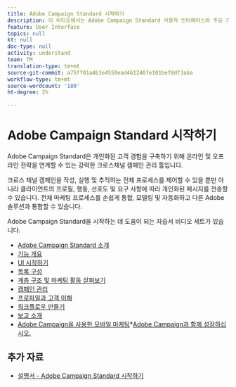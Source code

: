 ```yaml
---
title: Adobe Campaign Standard 시작하기
description: 이 비디오에서는 Adobe Campaign Standard 사용자 인터페이스와 주요 기능 및 핵심 기능에 대한 개요를 제공합니다.
feature: User Interface
topics: null
kt: null
doc-type: null
activity: understand
team: TM
translation-type: tm+mt
source-git-commit: a75ff01a4b3e4550ead4612407e101bef8df3aba
workflow-type: tm+mt
source-wordcount: '180'
ht-degree: 2%

---
```



# Adobe Campaign Standard 시작하기

Adobe Campaign Standard은 개인화된 고객 경험을 구축하기 위해 온라인 및 오프라인 전략을 연계할 수 있는 강력한 크로스채널 캠페인 관리 툴입니다.

크로스 채널 캠페인을 작성, 실행 및 추적하는 전체 프로세스를 제어할 수 있을 뿐만 아니라 클라이언트의 프로필, 행동, 선호도 및 요구 사항에 따라 개인화된 메시지를 전송할 수 있습니다. 전체 마케팅 프로세스를 손쉽게 통합, 모델링 및 자동화하고 다른 Adobe 솔루션과 통합할 수 있습니다.

Adobe Campaign Standard을 시작하는 데 도움이 되는 자습서 비디오 세트가 있습니다.

* [Adobe Campaign Standard 소개](/help/getting-started/adobe-campaign-standard-introduction.md)
* [기능 개요](/help/getting-started/functional-overview.md)
* [UI 시작하기](/help/getting-started/getting-started-with-the-ui.md)
* [목록 구성](/help/getting-started/configure-a-list.md)
* [계층 구조 및 마케팅 활동 살펴보기](/help/getting-started/explore-hierarchy-and-marketing-activities.md)
* [캠페인 관리](/help/getting-started/managing-campaigns.md)
* [프로파일과 고객 이해](/help/getting-started/understanding-profiles-and-audiences.md)
* [워크플로우 만들기](/help/managing-processes-and-data/create-workflow.md)
* [보고 소개](/help/getting-started/reporting-with-adobe-campaign-introduction.md)
* [Adobe Campaign을 사용한 모바일 마케팅](/help/getting-started/mobile-marketing-with-adobe-campaign.md)*[Adobe Campaign과 함께 성장하십시오.](/help/getting-started/growing-with-adobe-campaign.md)

## 추가 자료

* [설명서 - Adobe Campaign Standard 시작하기](https://docs.adobe.com/content/help/en/campaign-standard/using/getting-started/about-campaign-standard.html)
